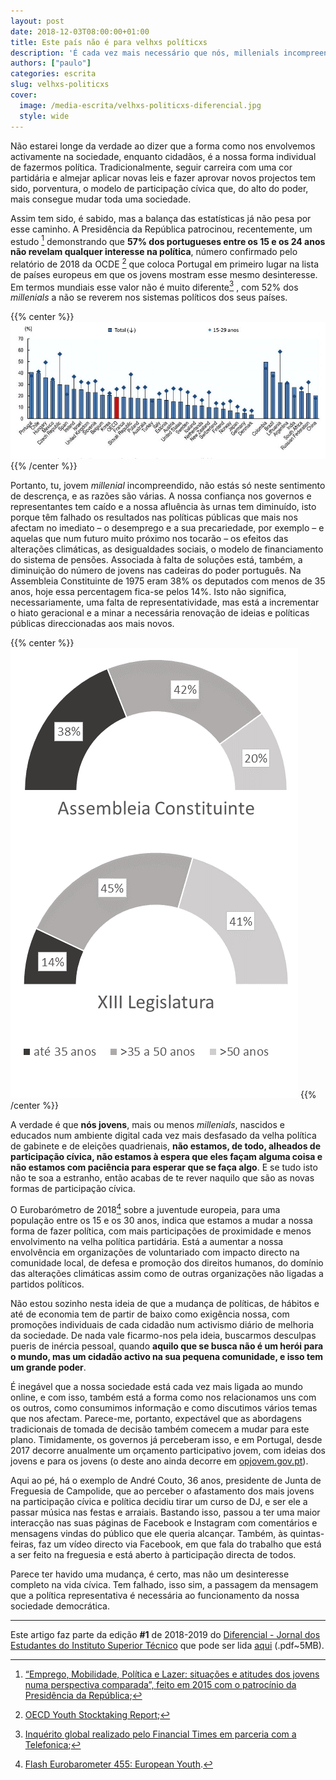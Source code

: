 ```yaml
---
layout: post
date: 2018-12-03T08:00:00+01:00
title: Este país não é para velhxs políticxs
description: 'É cada vez mais necessário que nós, millenials incompreendidos, aumentemos a nossa participação cívica, não caindo no perigo de criar uma sociedade desinteressada e perigosa, com vazios de poder, arredada de criatividade e radicalizada.'
authors: ["paulo"]
categories: escrita
slug: velhxs-politicxs
cover:
  image: /media-escrita/velhxs-politicxs-diferencial.jpg
  style: wide
---
```


Não estarei longe da verdade ao dizer que a forma como nos envolvemos activamente na sociedade, enquanto cidadãos, é a nossa forma individual de fazermos política. Tradicionalmente, seguir carreira com uma cor partidária e almejar aplicar novas leis e fazer aprovar novos projectos tem sido, porventura, o modelo de participação cívica que, do alto do poder, mais consegue mudar toda uma sociedade.

Assim tem sido, é sabido, mas a balança das estatísticas já não pesa por esse caminho. A Presidência da República patrocinou, recentemente, um estudo [^1] demonstrando que **57% dos portugueses entre os 15 e os 24 anos não revelam qualquer interesse na política**, número confirmado pelo relatório de 2018 da OCDE [^2] que coloca Portugal em primeiro lugar na lista de países europeus em que os jovens mostram esse mesmo desinteresse. Em termos mundiais esse valor não é muito diferente[^3] , com 52% dos *millenials* a não se reverem nos sistemas políticos dos seus países.

{{% center %}}
![](/media-escrita/interesse-jovem-politica-ocde.jpg)
{{% /center %}}

Portanto, tu, jovem *millenial* incompreendido, não estás só neste sentimento de descrença, e as razões são várias. A nossa confiança nos governos e representantes tem caído e a nossa afluência às urnas tem diminuído, isto porque têm falhado os resultados nas políticas públicas que mais nos afectam no imediato – o desemprego e a sua precariedade, por exemplo – e aquelas que num futuro muito próximo nos tocarão – os efeitos das alterações climáticas, as desigualdades sociais, o modelo de financiamento do sistema de pensões. Associada à falta de soluções está, também, a diminuição do número de jovens nas cadeiras do poder português. Na Assembleia Constituinte de 1975 eram 38% os deputados com menos de 35 anos, hoje essa percentagem fica-se pelos 14%. Isto não significa, necessariamente, uma falta de representatividade, mas está a incrementar o hiato geracional e a minar a necessária renovação de ideias e políticas públicas direccionadas aos mais novos.


{{% center %}}
![](/media-escrita/graficojovensAssembleia.png)
{{% /center %}}


A verdade é que **nós jovens**, mais ou menos *millenials*, nascidos e educados num ambiente digital cada vez mais desfasado da velha política de gabinete e de eleições quadrienais, **não estamos, de todo, alheados de participação cívica, não estamos à espera que eles façam alguma coisa e não estamos com paciência para esperar que se faça algo**. E se tudo isto não te soa a estranho, então acabas de te rever naquilo que são as novas formas de participação cívica.

O Eurobarómetro de 2018[^4]  sobre a juventude europeia, para uma população entre os 15 e os 30 anos, indica que estamos a mudar a nossa forma de fazer política, com mais participações de proximidade e menos envolvimento na velha política partidária. Está a aumentar a nossa envolvência em organizações de voluntariado com impacto directo na comunidade local, de defesa e promoção dos direitos humanos, do domínio das alterações climáticas assim como de outras organizações não ligadas a partidos políticos.

Não estou sozinho nesta ideia de que a mudança de políticas, de hábitos e até de economia tem de partir de baixo como exigência nossa, com promoções individuais de cada cidadão num activismo diário de melhoria da sociedade. De nada vale ficarmo-nos pela ideia, buscarmos desculpas pueris de inércia pessoal, quando **aquilo que se busca não é um herói para o mundo, mas um cidadão activo na sua pequena comunidade, e isso tem um grande poder**.

É inegável que a nossa sociedade está cada vez mais ligada ao mundo online, e com isso, também está a forma como nos relacionamos uns com os outros, como consumimos informação e como discutimos vários temas que nos afectam. Parece-me, portanto, expectável que as abordagens tradicionais de tomada de decisão também comecem a mudar para este plano.
Timidamente, os governos já perceberam isso, e em Portugal, desde 2017 decorre anualmente um orçamento participativo jovem, com ideias dos jovens e para os jovens (o deste ano ainda decorre em [opjovem.gov.pt](https://opjovem.gov.pt/)).

Aqui ao pé, há o exemplo de André Couto, 36 anos, presidente de Junta de Freguesia de Campolide, que ao perceber o afastamento dos mais jovens na participação cívica e política decidiu tirar um curso de DJ, e ser ele a passar música nas festas e arraiais. Bastando isso, passou a ter uma maior interacção nas suas páginas de Facebook e Instagram com comentários e mensagens vindas do público que ele queria alcançar. Também, às quintas-feiras, faz um vídeo directo via Facebook, em que fala do trabalho que está a ser feito na freguesia e está aberto à participação directa de todos.

<i class="fas fa-thumbtack" aria-hidden="true" style="color:#c3423f"></i> Parece ter havido uma mudança, é certo, mas não um desinteresse completo na vida cívica. Tem falhado, isso sim, a passagem da mensagem que a política representativa é necessária ao funcionamento da nossa sociedade democrática.

---
<i class="fas fa-info" aria-hidden="true" style="color:#c3423f"></i>
Este artigo faz parte da edição **#1** de  2018-2019 do [Diferencial - Jornal dos Estudantes do Instituto Superior Técnico](http://diferencial.tecnico.ulisboa.pt/) que pode ser lida [aqui](https://diferencial.tecnico.ulisboa.pt/wp-content/uploads/2018/12/difinverno.pdf) (.pdf~5MB).


[^1]: [“Emprego, Mobilidade, Política e Lazer: situações e atitudes dos jovens numa perspectiva comparada”, feito em 2015 com o patrocínio da Presidência da República](http://hdl.handle.net/10451/22363);
[^2]: [OECD Youth Stocktaking Report](http://www.oecd.org/gov/youth-stocktaking-report.htm);
[^3]: [Inquérito global realizado pelo Financial Times em parceria com a Telefonica](https://www.telefonica.com/en/web/public-policy/blog/article/-/blogs/financial-times-telefonica-millennials-summit-outcomes/);
[^4]: [Flash Eurobarometer 455: European Youth](http://data.europa.eu/euodp/en/data/dataset/S2163_455_ENG).
